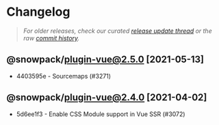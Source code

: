 # Changelog

> *For older releases, check our curated [release update thread](https://github.com/snowpackjs/snowpack/discussions/1183) or the raw [commit history](https://github.com/snowpackjs/snowpack/commits/main/plugins/plugin-vue).*

<!-- add changelog entries here - do not delete! -->

## @snowpack/plugin-vue@2.5.0 [2021-05-13]

* 4403595e - Sourcemaps (#3271) <Luke Jackson>

## @snowpack/plugin-vue@2.4.0 [2021-04-02]

* 5d6ee1f3 - Enable CSS Module support in Vue SSR (#3072) <Drew Powers>
